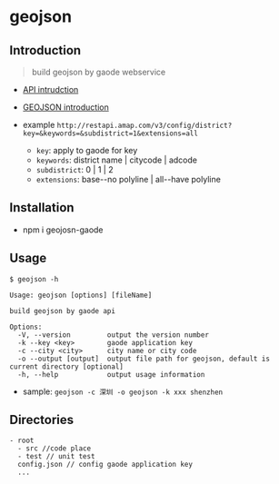 # geojson

## Introduction

> build geojson by gaode webservice
- [API intrudction](https://lbs.amap.com/api/webservice/guide/api/district)
- [GEOJSON introduction](https://en.wikipedia.org/wiki/GeoJSON)

- example `http://restapi.amap.com/v3/config/district?key=&keywords=&subdistrict=1&extensions=all`
  - `key`: apply to gaode for key
  - `keywords`: district name | citycode | adcode
  - `subdistrict`: 0 | 1 | 2
  - `extensions`: base--no polyline | all--have polyline

## Installation

- npm i geojosn-gaode

## Usage
```
$ geojson -h

Usage: geojson [options] [fileName]

build geojson by gaode api

Options:
  -V, --version         output the version number
  -k --key <key>        gaode application key
  -c --city <city>      city name or city code
  -o --output [output]  output file path for geojson, default is current directory [optional]
  -h, --help            output usage information
```

- sample: `geojson -c 深圳 -o geojson -k xxx shenzhen`

## Directories
```
- root
  - src //code place
  - test // unit test
  config.json // config gaode application key
  ...
```

